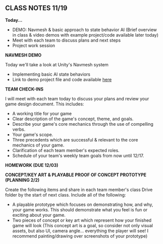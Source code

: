 ## CLASS NOTES 11/19

__Today...__
- DEMO: Navmesh & basic approach to state behavior AI (Brief overview in class & video demos with example project/code available later today)
- Meet with each team to discuss plans and next steps
- Project work session

__NAVMESH DEMO__

Today we'll take a look at Unity's Navmesh system
- Implementing basic AI state behaviors
- Link to demo project file and code available [here](https://drive.google.com/file/d/1J5_azEbUzcMIZ_qf1rGXRUKTl4teKTrT/view?usp=sharing)

__TEAM CHECK-INS__

I will meet with each team today to discuss your plans and review your game design document. This includes:
- A working title for your game
- Clear description of the game's concept, theme, and goals.
- Describe your game's core mechanics through the use of compelling verbs.
- Your game's scope.
- Three precedents which are successful & relevant to the core mechanics of your game.
- Clarification of each team member's expected roles.
- Schedule of your team's weekly team goals from now until 12/17.

__HOMEWORK (DUE 12/03)__

__CONCEPT/KEY ART & PLAYABLE PROOF OF CONCEPT PROTOTYPE  (PLANNING 2/2)__

Create the following items and share in each team member's class Drive folder by the start of next class. Include all of the following:
- A playable prototype which focuses on demonstrating how, and why, your game works. This should demonstrate what you feel is fun or exciting about your game.
- Two pieces of concept or key art which represent how your finished game will look (This concept art is a goal, so consider not only visual assets, but also UI, camera angle... everything the player will see! I recommend painting/drawing over screenshots of your prototype)
